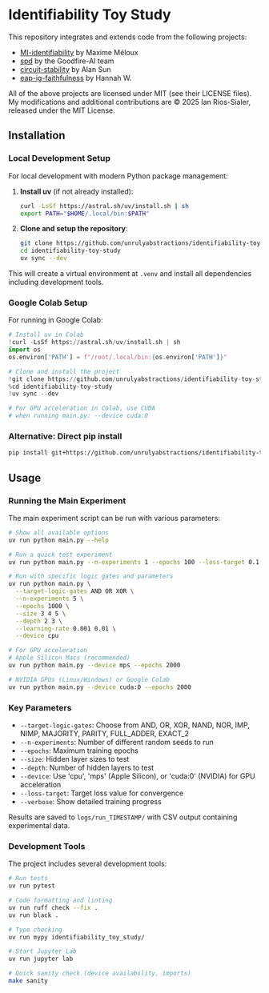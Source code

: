 # Identifiability Toy Study

This repository integrates and extends code from the following projects:
- [MI-identifiability](https://github.com/MelouxM/MI-identifiability) by Maxime Méloux 
- [spd](https://github.com/goodfire-ai/spd) by the Goodfire-AI team
- [circuit-stability](https://github.com/alansun17904/circuit-stability) by Alan Sun
- [eap-ig-faithfulness](https://github.com/hannamw/eap-ig-faithfulness) by Hannah W. 

All of the above projects are licensed under MIT (see their LICENSE files).  
My modifications and additional contributions are © 2025 Ian Rios-Sialer, released under the MIT License.

## Installation

### Local Development Setup

For local development with modern Python package management:

1. **Install uv** (if not already installed):
   ```bash
   curl -LsSf https://astral.sh/uv/install.sh | sh
   export PATH="$HOME/.local/bin:$PATH"
   ```

2. **Clone and setup the repository**:
   ```bash
   git clone https://github.com/unrulyabstractions/identifiability-toy-study.git
   cd identifiability-toy-study
   uv sync --dev
   ```

This will create a virtual environment at `.venv` and install all dependencies including development tools.

### Google Colab Setup

For running in Google Colab:

```python
# Install uv in Colab
!curl -LsSf https://astral.sh/uv/install.sh | sh
import os
os.environ['PATH'] = f"/root/.local/bin:{os.environ['PATH']}"

# Clone and install the project
!git clone https://github.com/unrulyabstractions/identifiability-toy-study.git
%cd identifiability-toy-study
!uv sync --dev

# For GPU acceleration in Colab, use CUDA
# when running main.py: --device cuda:0
```

### Alternative: Direct pip install

```bash
pip install git+https://github.com/unrulyabstractions/identifiability-toy-study.git
```

## Usage

### Running the Main Experiment

The main experiment script can be run with various parameters:

```bash
# Show all available options
uv run python main.py --help

# Run a quick test experiment
uv run python main.py --n-experiments 1 --epochs 100 --loss-target 0.1

# Run with specific logic gates and parameters
uv run python main.py \
  --target-logic-gates AND OR XOR \
  --n-experiments 5 \
  --epochs 1000 \
  --size 3 4 5 \
  --depth 2 3 \
  --learning-rate 0.001 0.01 \
  --device cpu

# For GPU acceleration
# Apple Silicon Macs (recommended)
uv run python main.py --device mps --epochs 2000

# NVIDIA GPUs (Linux/Windows) or Google Colab
uv run python main.py --device cuda:0 --epochs 2000
```

### Key Parameters

- `--target-logic-gates`: Choose from AND, OR, XOR, NAND, NOR, IMP, NIMP, MAJORITY, PARITY, FULL_ADDER, EXACT_2
- `--n-experiments`: Number of different random seeds to run
- `--epochs`: Maximum training epochs
- `--size`: Hidden layer sizes to test
- `--depth`: Number of hidden layers to test
- `--device`: Use 'cpu', 'mps' (Apple Silicon), or 'cuda:0' (NVIDIA) for GPU acceleration
- `--loss-target`: Target loss value for convergence
- `--verbose`: Show detailed training progress

Results are saved to `logs/run_TIMESTAMP/` with CSV output containing experimental data.

### Development Tools

The project includes several development tools:

```bash
# Run tests
uv run pytest

# Code formatting and linting
uv run ruff check --fix .
uv run black .

# Type checking
uv run mypy identifiability_toy_study/

# Start Jupyter Lab
uv run jupyter lab

# Quick sanity check (device availability, imports)
make sanity
```
